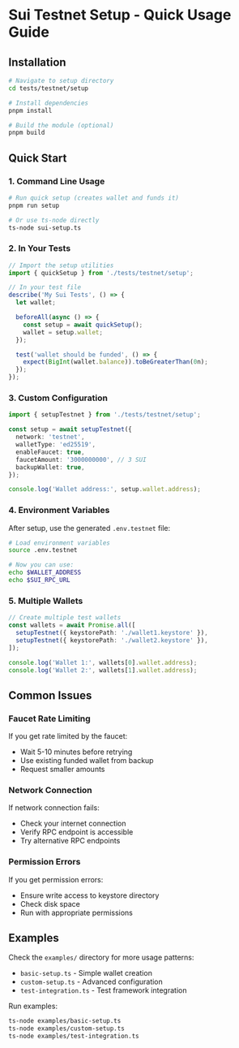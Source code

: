 # Sui Testnet Setup - Quick Usage Guide

## Installation

```bash
# Navigate to setup directory
cd tests/testnet/setup

# Install dependencies
pnpm install

# Build the module (optional)
pnpm build
```

## Quick Start

### 1. Command Line Usage

```bash
# Run quick setup (creates wallet and funds it)
pnpm run setup

# Or use ts-node directly
ts-node sui-setup.ts
```

### 2. In Your Tests

```typescript
// Import the setup utilities
import { quickSetup } from './tests/testnet/setup';

// In your test file
describe('My Sui Tests', () => {
  let wallet;

  beforeAll(async () => {
    const setup = await quickSetup();
    wallet = setup.wallet;
  });

  test('wallet should be funded', () => {
    expect(BigInt(wallet.balance)).toBeGreaterThan(0n);
  });
});
```

### 3. Custom Configuration

```typescript
import { setupTestnet } from './tests/testnet/setup';

const setup = await setupTestnet({
  network: 'testnet',
  walletType: 'ed25519',
  enableFaucet: true,
  faucetAmount: '3000000000', // 3 SUI
  backupWallet: true,
});

console.log('Wallet address:', setup.wallet.address);
```

### 4. Environment Variables

After setup, use the generated `.env.testnet` file:

```bash
# Load environment variables
source .env.testnet

# Now you can use:
echo $WALLET_ADDRESS
echo $SUI_RPC_URL
```

### 5. Multiple Wallets

```typescript
// Create multiple test wallets
const wallets = await Promise.all([
  setupTestnet({ keystorePath: './wallet1.keystore' }),
  setupTestnet({ keystorePath: './wallet2.keystore' }),
]);

console.log('Wallet 1:', wallets[0].wallet.address);
console.log('Wallet 2:', wallets[1].wallet.address);
```

## Common Issues

### Faucet Rate Limiting

If you get rate limited by the faucet:
- Wait 5-10 minutes before retrying
- Use existing funded wallet from backup
- Request smaller amounts

### Network Connection

If network connection fails:
- Check your internet connection
- Verify RPC endpoint is accessible
- Try alternative RPC endpoints

### Permission Errors

If you get permission errors:
- Ensure write access to keystore directory
- Check disk space
- Run with appropriate permissions

## Examples

Check the `examples/` directory for more usage patterns:

- `basic-setup.ts` - Simple wallet creation
- `custom-setup.ts` - Advanced configuration
- `test-integration.ts` - Test framework integration

Run examples:

```bash
ts-node examples/basic-setup.ts
ts-node examples/custom-setup.ts
ts-node examples/test-integration.ts
```